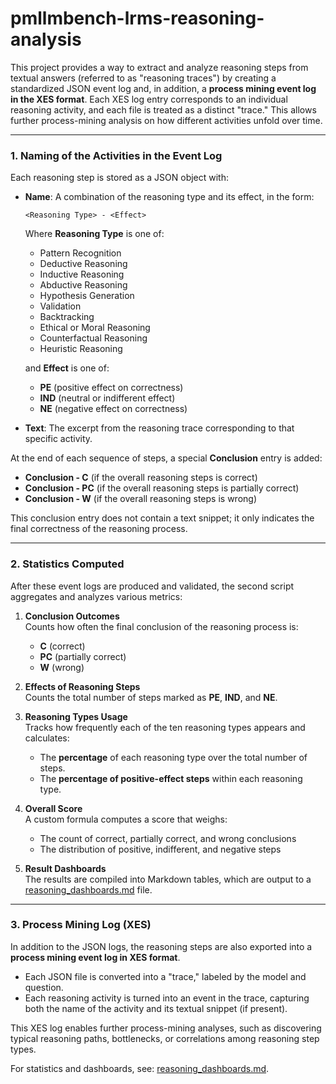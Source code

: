 # pmllmbench-lrms-reasoning-analysis

This project provides a way to extract and analyze reasoning steps from textual answers (referred to as "reasoning traces") by creating a standardized JSON event log and, in addition, a **process mining event log in the XES format**. Each XES log entry corresponds to an individual reasoning activity, and each file is treated as a distinct "trace." This allows further process-mining analysis on how different activities unfold over time.

---

### 1. Naming of the Activities in the Event Log

Each reasoning step is stored as a JSON object with:
- **Name**: A combination of the reasoning type and its effect, in the form:
  
  ```
  <Reasoning Type> - <Effect>
  ```
  
  Where **Reasoning Type** is one of:
  - Pattern Recognition  
  - Deductive Reasoning  
  - Inductive Reasoning  
  - Abductive Reasoning  
  - Hypothesis Generation  
  - Validation  
  - Backtracking  
  - Ethical or Moral Reasoning  
  - Counterfactual Reasoning  
  - Heuristic Reasoning  

  and **Effect** is one of:
  - **PE** (positive effect on correctness)  
  - **IND** (neutral or indifferent effect)  
  - **NE** (negative effect on correctness)

- **Text**: The excerpt from the reasoning trace corresponding to that specific activity.

At the end of each sequence of steps, a special **Conclusion** entry is added:
- **Conclusion - C** (if the overall reasoning steps is correct)
- **Conclusion - PC** (if the overall reasoning steps is partially correct)
- **Conclusion - W** (if the overall reasoning steps is wrong)

This conclusion entry does not contain a text snippet; it only indicates the final correctness of the reasoning process.

---

### 2. Statistics Computed

After these event logs are produced and validated, the second script aggregates and analyzes various metrics:

1. **Conclusion Outcomes**  
   Counts how often the final conclusion of the reasoning process is:
   - **C** (correct)  
   - **PC** (partially correct)  
   - **W** (wrong)

2. **Effects of Reasoning Steps**  
   Counts the total number of steps marked as **PE**, **IND**, and **NE**.

3. **Reasoning Types Usage**  
   Tracks how frequently each of the ten reasoning types appears and calculates:
   - The **percentage** of each reasoning type over the total number of steps.
   - The **percentage of positive-effect steps** within each reasoning type.

4. **Overall Score**  
   A custom formula computes a score that weighs:
   - The count of correct, partially correct, and wrong conclusions
   - The distribution of positive, indifferent, and negative steps

5. **Result Dashboards**  
   The results are compiled into Markdown tables, which are output to a [reasoning_dashboards.md](./reasoning_dashboards.md) file.

---

### 3. Process Mining Log (XES)

In addition to the JSON logs, the reasoning steps are also exported into a **process mining event log in XES format**.  
- Each JSON file is converted into a "trace," labeled by the model and question.  
- Each reasoning activity is turned into an event in the trace, capturing both the name of the activity and its textual snippet (if present).  

This XES log enables further process-mining analyses, such as discovering typical reasoning paths, bottlenecks, or correlations among reasoning step types.

For statistics and dashboards, see: [reasoning_dashboards.md](./reasoning_dashboards.md).
